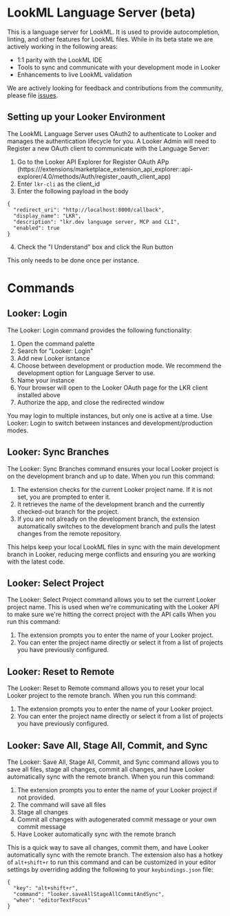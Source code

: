# LookML Language Server (beta)

This is a language server for LookML. It is used to provide autocompletion, linting, and other features for LookML files. While in its beta state we are actively working in the following areas:
- 1:1 parity with the LookML IDE
- Tools to sync and communicate with your development mode in Looker
- Enhancements to live LookML validation

We are actively looking for feedback and contributions from the community, please file [issues](https://github.com/lkrdev/lookml-language-server/issues).

## Setting up your Looker Environment

The LookML Language Server uses OAuth2 to authenticate to Looker and manages the authentication lifecycle for you. A Looker Admin will need to Register a new OAuth client to communicate with the Language Server:

1. Go to the Looker API Explorer for Register OAuth APp (https://<your-looker-instance>/extensions/marketplace_extension_api_explorer::api-explorer/4.0/methods/Auth/register_oauth_client_app)
2. Enter `lkr-cli` as the client_id
3. Enter the following payload in the body
```
{
  "redirect_uri": "http://localhost:8000/callback",
  "display_name": "LKR",
  "description": "lkr.dev language server, MCP and CLI",
  "enabled": true
}
```
4. Check the "I Understand" box and click the Run button

This only needs to be done once per instance.

# Commands

## Looker: Login
The Looker: Login command provides the following functionality:

1. Open the command palette
2. Search for "Looker: Login"
3. Add new Looker isntance
4. Choose between development or production mode. We recommend the development option for Language Server to use.
5. Name your instance
6. Your browser will open to the Looker OAuth page for the LKR client installed above
7. Authorize the app, and close the redirected window

You may login to multiple instances, but only one is active at a time. Use Looker: Login to switch between instances and development/production modes.

## Looker: Sync Branches

The Looker: Sync Branches command ensures your local Looker project is on the development branch and up to date. When you run this command:

1. The extension checks for the current Looker project name. If it is not set, you are prompted to enter it.
2. It retrieves the name of the development branch and the currently checked-out branch for the project.
3. If you are not already on the development branch, the extension automatically switches to the development branch and pulls the latest changes from the remote repository.

This helps keep your local LookML files in sync with the main development branch in Looker, reducing merge conflicts and ensuring you are working with the latest code.

## Looker: Select Project

The Looker: Select Project command allows you to set the current Looker project name. This is used when we're communicating with the Looker API to make sure we're hitting the correct project with the API calls When you run this command:

1. The extension prompts you to enter the name of your Looker project.
2. You can enter the project name directly or select it from a list of projects you have previously configured.

## Looker: Reset to Remote

The Looker: Reset to Remote command allows you to reset your local Looker project to the remote branch. When you run this command:

1. The extension prompts you to enter the name of your Looker project.
2. You can enter the project name directly or select it from a list of projects you have previously configured.


## Looker: Save All, Stage All, Commit, and Sync

The Looker: Save All, Stage All, Commit, and Sync command allows you to save all files, stage all changes, commit all changes, and have Looker automatically sync with the remote branch. When you run this command:

1. The extension prompts you to enter the name of your Looker project if not provided.
2. The command will save all files
3. Stage all changes
4. Commit all changes with autogenerated commit message or your own commit message
5. Have Looker automatically sync with the remote branch

This is a quick way to save all changes, commit them, and have Looker automatically sync with the remote branch. The extension also has a hotkey of `alt+shift+r` to run this command and can be customized in your editor settings by overriding adding the following to your `keybindings.json` file:

```
{
  "key": "alt+shift+r",
  "command": "looker.saveAllStageAllCommitAndSync",
  "when": "editorTextFocus"
}
```